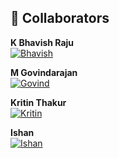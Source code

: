 ## 👥 Collaborators

**K Bhavish Raju**  
[![Bhavish](https://img.shields.io/badge/GitHub-Bhavish1517-blue?style=flat-square&logo=github)](https://github.com/Bhavish1517)

**M Govindarajan**  
[![Govind](https://img.shields.io/badge/GitHub-Govindarajannn1-green?style=flat-square&logo=github)](https://github.com/Govindarajannn)

**Kritin Thakur**  
[![Kritin](https://img.shields.io/badge/GitHub-Kritin_Thaur-yellow?style=flat-square&logo=github)](https://github.com/Kritin-Thakur)

**Ishan**  
[![Ishan](https://img.shields.io/badge/GitHub-IshankumarP-red?style=flat-square&logo=github)](https://github.com/IshankumarPr)
